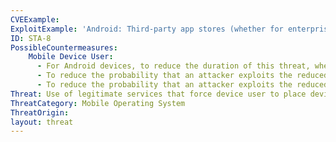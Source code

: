 ```yaml
---
CVEExample:
ExploitExample: 'Android: Third-party app stores (whether for enterprise or personal use) that require user to weaken device security posture by enabling installation of apps from unknown sources.'
ID: STA-8
PossibleCountermeasures:
    Mobile Device User:
      - For Android devices, to reduce the duration of this threat, when needing to install app not available from the Google Play Store (e.g., in-house enterprise app), only enable the __Unknown Sources__ option in __Settings > Security__ menu for as long as necessary to complete installation of the 3rd party app; disable it when installation is complete.
      - To reduce the probability that an attacker exploits the reduced security posture to install unauthorized apps on the device, while **Unknown Sources** is enabled, perform enterprise app installation while connected to trusted and secure Wi-Fi networks, or at a minimum, over a VPN connection to a secured enterprise network.
      - To reduce the probability that an attacker exploits the reduced security posture to install unauthorized apps on the device, while __Unknown Sources__ is enabled, limit device activity to installing trusted enterprise applications through trusted channels (e.g., enterprise app store). Web pages, e-mails, SMS/MMS messages, and NFC/RFID tags can all present (and potentially automatically access) URLs to malicious apps that would normally blocked from installation.
Threat: Use of legitimate services that force device user to place device into an insecure configuration to use them.
ThreatCategory: Mobile Operating System
ThreatOrigin:
layout: threat
---
```


